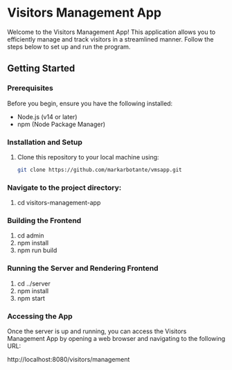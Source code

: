 # Visitors Management App

Welcome to the Visitors Management App! This application allows you to efficiently manage and track visitors in a streamlined manner. Follow the steps below to set up and run the program.

## Getting Started

### Prerequisites

Before you begin, ensure you have the following installed:

- Node.js (v14 or later)
- npm (Node Package Manager)

### Installation and Setup

1. Clone this repository to your local machine using:

   ```bash
   git clone https://github.com/markarbotante/vmsapp.git
   ```

### Navigate to the project directory:

1. cd visitors-management-app

### Building the Frontend

1. cd admin
2. npm install
3. npm run build

### Running the Server and Rendering Frontend

1. cd ../server
2. npm install
3. npm start

### Accessing the App

Once the server is up and running, you can access the Visitors Management App by opening a web browser and navigating to the following URL:

http://localhost:8080/visitors/management
